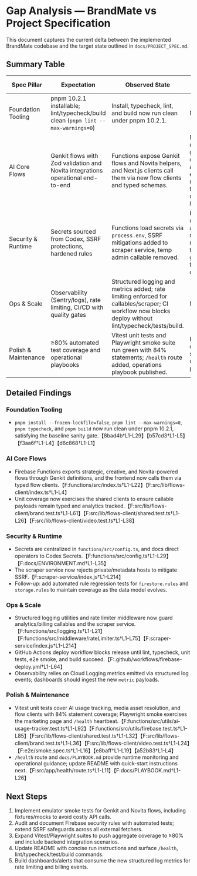# Gap Analysis — BrandMate vs Project Specification

This document captures the current delta between the implemented BrandMate codebase and the target state outlined in `docs/PROJECT_SPEC.md`.

## Summary Table
| Spec Pillar | Expectation | Observed State | Gap & Impact | Priority |
| --- | --- | --- | --- | --- |
| Foundation Tooling | pnpm 10.2.1 installable; lint/typecheck/build clean (`pnpm lint --max-warnings=0`) | Install, typecheck, lint, and build now run clean under pnpm 10.2.1. | No gap. | ✅ |
| AI Core Flows | Genkit flows with Zod validation and Novita integrations operational end-to-end | Functions expose Genkit flows and Novita helpers, and Next.js clients call them via new flow clients and typed schemas. | No material gap; continue adding emulator regression tests as nice-to-have. | ✅ |
| Security & Runtime | Secrets sourced from Codex, SSRF protections, hardened rules | Functions load secrets via `process.env`, SSRF mitigations added to scraper service, temp admin callable removed. | Follow-up: automate rule regression tests to guard future changes. | P2 |
| Ops & Scale | Observability (Sentry/logs), rate limiting, CI/CD with quality gates | Structured logging and metrics added; rate limiting enforced for callables/scraper; CI workflow now blocks deploy without lint/typecheck/tests/build. | No gap. | ✅ |
| Polish & Maintenance | ≥80% automated test coverage and operational playbooks | Vitest unit tests and Playwright smoke suite run green with 84% statements; `/health` route added, operations playbook published. | README quick-start update pending. | P2 |

## Detailed Findings
### Foundation Tooling
- `pnpm install --frozen-lockfile=false`, `pnpm lint --max-warnings=0`, `pnpm typecheck`, and `pnpm build` now run clean under pnpm 10.2.1, satisfying the baseline sanity gate.【8bad4b†L1-L29】【b57cd3†L1-L5】【f3aa6f†L1-L4】【d6c868†L1-L1】

### AI Core Flows
- Firebase Functions exports strategic, creative, and Novita-powered flows through Genkit definitions, and the frontend now calls them via typed flow clients.【F:functions/src/index.ts†L1-L22】【F:src/lib/flows-client/index.ts†L1-L4】
- Unit coverage now exercises the shared clients to ensure callable payloads remain typed and analytics tracked.【F:src/lib/flows-client/brand.test.ts†L1-L61】【F:src/lib/flows-client/shared.test.ts†L1-L26】【F:src/lib/flows-client/video.test.ts†L1-L38】

### Security & Runtime
- Secrets are centralized in `functions/src/config.ts`, and docs direct operators to Codex Secrets.【F:functions/src/config.ts†L1-L29】【F:docs/ENVIRONMENT.md†L1-L35】
- The scraper service now rejects private/metadata hosts to mitigate SSRF.【F:scraper-service/index.js†L1-L214】
- Follow-up: add automated rule regression tests for `firestore.rules` and `storage.rules` to maintain coverage as the data model evolves.

### Ops & Scale
- Structured logging utilities and rate limiter middleware now guard analytics/billing callables and the scraper service.【F:functions/src/logging.ts†L1-L21】【F:functions/src/middleware/rateLimiter.ts†L1-L75】【F:scraper-service/index.js†L1-L214】
- GitHub Actions deploy workflow blocks release until lint, typecheck, unit tests, e2e smoke, and build succeed.【F:.github/workflows/firebase-deploy.yml†L1-L64】
- Observability relies on Cloud Logging metrics emitted via structured log events; dashboards should ingest the new `metric` payloads.

### Polish & Maintenance
- Vitest unit tests cover AI usage tracking, media asset resolution, and flow clients with 84% statement coverage; Playwright smoke exercises the marketing page and `/health` heartbeat.【F:functions/src/utils/ai-usage-tracker.test.ts†L1-L92】【F:functions/src/utils/firebase.test.ts†L1-L85】【F:src/lib/flows-client/shared.test.ts†L1-L32】【F:src/lib/flows-client/brand.test.ts†L1-L36】【F:src/lib/flows-client/video.test.ts†L1-L24】【F:e2e/smoke.spec.ts†L1-L16】【e8baff†L1-L19】【a52b83†L1-L4】
- `/health` route and `docs/PLAYBOOK.md` provide runtime monitoring and operational guidance; update README with quick-start instructions next.【F:src/app/health/route.ts†L1-L11】【F:docs/PLAYBOOK.md†L1-L26】

## Next Steps
1. Implement emulator smoke tests for Genkit and Novita flows, including fixtures/mocks to avoid costly API calls.
2. Audit and document Firebase security rules with automated tests; extend SSRF safeguards across all external fetchers.
3. Expand Vitest/Playwright suites to push aggregate coverage to ≥80% and include backend integration scenarios.
4. Update README with concise run instructions and surface `/health`, lint/typecheck/test/build commands.
5. Build dashboards/alerts that consume the new structured log metrics for rate limiting and billing events.
